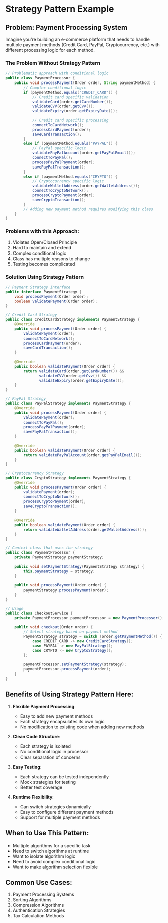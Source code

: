 # Strategy Pattern Example

## Problem: Payment Processing System

Imagine you're building an e-commerce platform that needs to handle multiple payment methods (Credit Card, PayPal, Cryptocurrency, etc.) with different processing logic for each method.

### The Problem Without Strategy Pattern

```java
// Problematic approach with conditional logic
public class PaymentProcessor {
    public void processPayment(Order order, String paymentMethod) {
        // Complex conditional logic
        if (paymentMethod.equals("CREDIT_CARD")) {
            // Credit card specific validation
            validateCard(order.getCardNumber());
            validateCVV(order.getCvv());
            validateExpiry(order.getExpiryDate());
            
            // Credit card specific processing
            connectToCardNetwork();
            processCardPayment(order);
            saveCardTransaction();
        } 
        else if (paymentMethod.equals("PAYPAL")) {
            // PayPal specific logic
            validatePayPalAccount(order.getPayPalEmail());
            connectToPayPal();
            processPayPalPayment(order);
            savePayPalTransaction();
        }
        else if (paymentMethod.equals("CRYPTO")) {
            // Cryptocurrency specific logic
            validateWalletAddress(order.getWalletAddress());
            connectToCryptoNetwork();
            processCryptoPayment(order);
            saveCryptoTransaction();
        }
        // Adding new payment method requires modifying this class
    }
}
```

### Problems with this Approach:
1. Violates Open/Closed Principle
2. Hard to maintain and extend
3. Complex conditional logic
4. Class has multiple reasons to change
5. Testing becomes complicated

### Solution Using Strategy Pattern

```java
// Payment Strategy Interface
public interface PaymentStrategy {
    void processPayment(Order order);
    boolean validatePayment(Order order);
}

// Credit Card Strategy
public class CreditCardStrategy implements PaymentStrategy {
    @Override
    public void processPayment(Order order) {
        validatePayment(order);
        connectToCardNetwork();
        processCardPayment(order);
        saveCardTransaction();
    }
    
    @Override
    public boolean validatePayment(Order order) {
        return validateCard(order.getCardNumber()) &&
               validateCVV(order.getCvv()) &&
               validateExpiry(order.getExpiryDate());
    }
}

// PayPal Strategy
public class PayPalStrategy implements PaymentStrategy {
    @Override
    public void processPayment(Order order) {
        validatePayment(order);
        connectToPayPal();
        processPayPalPayment(order);
        savePayPalTransaction();
    }
    
    @Override
    public boolean validatePayment(Order order) {
        return validatePayPalAccount(order.getPayPalEmail());
    }
}

// Cryptocurrency Strategy
public class CryptoStrategy implements PaymentStrategy {
    @Override
    public void processPayment(Order order) {
        validatePayment(order);
        connectToCryptoNetwork();
        processCryptoPayment(order);
        saveCryptoTransaction();
    }
    
    @Override
    public boolean validatePayment(Order order) {
        return validateWalletAddress(order.getWalletAddress());
    }
}

// Context class that uses the strategy
public class PaymentProcessor {
    private PaymentStrategy paymentStrategy;
    
    public void setPaymentStrategy(PaymentStrategy strategy) {
        this.paymentStrategy = strategy;
    }
    
    public void processPayment(Order order) {
        paymentStrategy.processPayment(order);
    }
}

// Usage
public class CheckoutService {
    private PaymentProcessor paymentProcessor = new PaymentProcessor();
    
    public void checkout(Order order) {
        // Select strategy based on payment method
        PaymentStrategy strategy = switch (order.getPaymentMethod()) {
            case CREDIT_CARD -> new CreditCardStrategy();
            case PAYPAL -> new PayPalStrategy();
            case CRYPTO -> new CryptoStrategy();
        };
        
        paymentProcessor.setPaymentStrategy(strategy);
        paymentProcessor.processPayment(order);
    }
}
```

## Benefits of Using Strategy Pattern Here:

1. **Flexible Payment Processing**:
   - Easy to add new payment methods
   - Each strategy encapsulates its own logic
   - No modification to existing code when adding new methods

2. **Clean Code Structure**:
   - Each strategy is isolated
   - No conditional logic in processor
   - Clear separation of concerns

3. **Easy Testing**:
   - Each strategy can be tested independently
   - Mock strategies for testing
   - Better test coverage

4. **Runtime Flexibility**:
   - Can switch strategies dynamically
   - Easy to configure different payment methods
   - Support for multiple payment methods

## When to Use This Pattern:

- Multiple algorithms for a specific task
- Need to switch algorithms at runtime
- Want to isolate algorithm logic
- Need to avoid complex conditional logic
- Want to make algorithm selection flexible

## Common Use Cases:

1. Payment Processing Systems
2. Sorting Algorithms
3. Compression Algorithms
4. Authentication Strategies
5. Tax Calculation Methods

